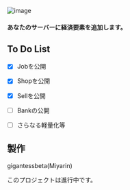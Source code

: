 ![image](https://github.com/gigantessbeta/MoneyPlus-Peripheral-Plugin/blob/master/image.jpg)
  
  
#### あなたのサーバーに経済要素を追加します。  
  
  
## To Do List

- [x] Jobを公開
- [x] Shopを公開
- [x] Sellを公開
- [ ] Bankの公開
- [ ] さらなる軽量化等
  
  
## 製作

gigantessbeta(Miyarin)  
  
このプロジェクトは進行中です。  
